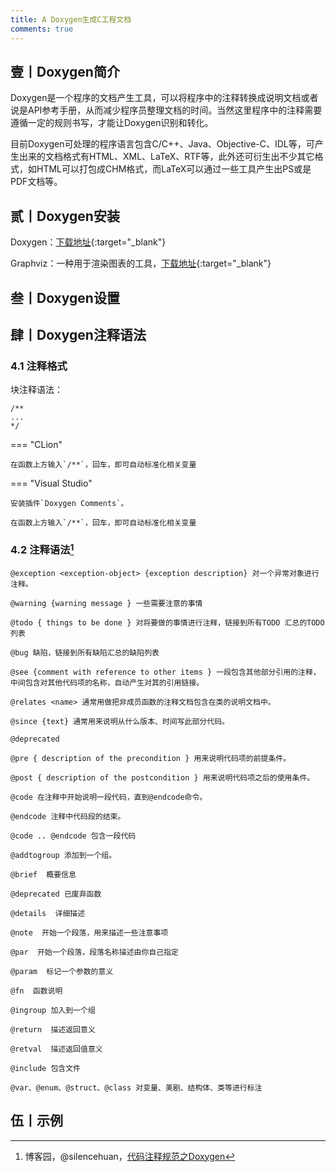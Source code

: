 ```yaml
---
title: A Doxygen生成C工程文档
comments: true
---
```


## 壹丨Doxygen简介

Doxygen是一个程序的文档产生工具，可以将程序中的注释转换成说明文档或者说是API参考手册，从而减少程序员整理文档的时间。当然这里程序中的注释需要遵循一定的规则书写，才能让Doxygen识别和转化。

目前Doxygen可处理的程序语言包含C/C++、Java、Objective-C、IDL等，可产生出来的文档格式有HTML、XML、LaTeX、RTF等，此外还可衍生出不少其它格式，如HTML可以打包成CHM格式，而LaTeX可以通过一些工具产生出PS或是PDF文档等。

## 贰丨Doxygen安装

Doxygen：[下载地址](https://www.doxygen.nl/download.html){:target="_blank"}

Graphviz：一种用于渲染图表的工具，[下载地址](https://graphviz.org/download/){:target="_blank"}

## 叁丨Doxygen设置



## 肆丨Doxygen注释语法

### 4.1 注释格式

块注释语法：

```
/**
...
*/
```

=== "CLion"

    在函数上方输入`/**`，回车，即可自动标准化相关变量

=== "Visual Studio"

	安装插件`Doxygen Comments`。
	
	在函数上方输入`/**`，回车，即可自动标准化相关变量



### 4.2 注释语法[^1]

```
@exception <exception-object> {exception description} 对一个异常对象进行注释。

@warning {warning message } 一些需要注意的事情

@todo { things to be done } 对将要做的事情进行注释，链接到所有TODO 汇总的TODO 列表

@bug 缺陷，链接到所有缺陷汇总的缺陷列表

@see {comment with reference to other items } 一段包含其他部分引用的注释，中间包含对其他代码项的名称，自动产生对其的引用链接。

@relates <name> 通常用做把非成员函数的注释文档包含在类的说明文档中。

@since {text} 通常用来说明从什么版本、时间写此部分代码。

@deprecated

@pre { description of the precondition } 用来说明代码项的前提条件。

@post { description of the postcondition } 用来说明代码项之后的使用条件。

@code 在注释中开始说明一段代码，直到@endcode命令。

@endcode 注释中代码段的结束。

@code .. @endcode 包含一段代码

@addtogroup 添加到一个组。

@brief  概要信息

@deprecated 已废弃函数

@details  详细描述

@note  开始一个段落，用来描述一些注意事项

@par  开始一个段落，段落名称描述由你自己指定

@param  标记一个参数的意义

@fn  函数说明

@ingroup 加入到一个组

@return  描述返回意义

@retval  描述返回值意义

@include 包含文件

@var、@enum、@struct、@class 对变量、美剧、结构体、类等进行标注
```



## 伍丨示例









[^1]: 博客园，@silencehuan，[代码注释规范之Doxygen](https://www.cnblogs.com/silencehuan/p/11169084.html)